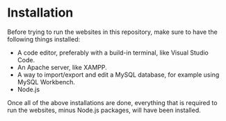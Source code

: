 # Installation
Before trying to run the websites in this repository, make sure to have the following things installed:
- A code editor, preferably with a build-in terminal, like Visual Studio Code.
- An Apache server, like XAMPP.
- A way to import/export and edit a MySQL database, for example using MySQL Workbench.
- Node.js

Once all of the above installations are done, everything that is required to run the websites, minus Node.js packages, will have been installed.
